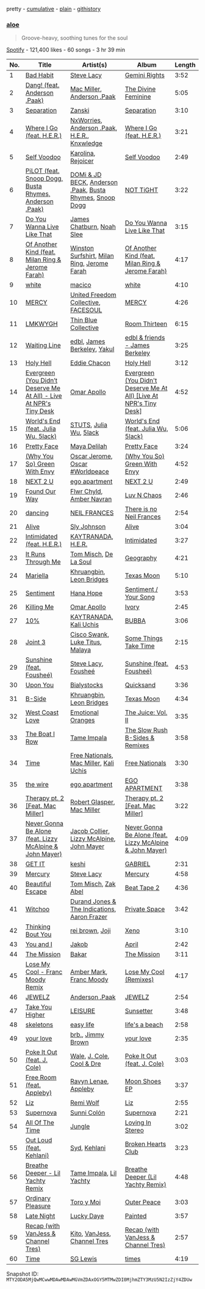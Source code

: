 pretty - [cumulative](/playlists/cumulative/37i9dQZF1DX80MfQNTNVNZ.md) - [plain](/playlists/plain/37i9dQZF1DX80MfQNTNVNZ) - [githistory](https://github.githistory.xyz/mackorone/spotify-playlist-archive/blob/main/playlists/plain/37i9dQZF1DX80MfQNTNVNZ)

### [aloe](https://open.spotify.com/playlist/37i9dQZF1DX80MfQNTNVNZ)

> Groove\-heavy, soothing tunes for the soul

[Spotify](https://open.spotify.com/user/spotify) - 121,400 likes - 60 songs - 3 hr 39 min

| No. | Title | Artist(s) | Album | Length |
|---|---|---|---|---|
| 1 | [Bad Habit](https://open.spotify.com/track/4k6Uh1HXdhtusDW5y8Gbvy) | [Steve Lacy](https://open.spotify.com/artist/57vWImR43h4CaDao012Ofp) | [Gemini Rights](https://open.spotify.com/album/3Ks0eeH0GWpY4AU20D5HPD) | 3:52 |
| 2 | [Dang! \(feat\. Anderson .Paak\)](https://open.spotify.com/track/5iUQMwxUPdJBFeGkePtM66) | [Mac Miller](https://open.spotify.com/artist/4LLpKhyESsyAXpc4laK94U), [Anderson .Paak](https://open.spotify.com/artist/3jK9MiCrA42lLAdMGUZpwa) | [The Divine Feminine](https://open.spotify.com/album/6f6tko6NWoH00cyFOl4VYQ) | 5:05 |
| 3 | [Separation](https://open.spotify.com/track/4V5aNcb4CBVou9uWTodMYB) | [Zanski](https://open.spotify.com/artist/6IVta6osiP9HifjCLIw4cv) | [Separation](https://open.spotify.com/album/1bNyD1b6LuqQUTR8yJvKmI) | 3:10 |
| 4 | [Where I Go \(feat\. H.E.R.\)](https://open.spotify.com/track/3MlQPB0wJuopo3NTZGlMpI) | [NxWorries](https://open.spotify.com/artist/6PEMFpe3PTOksdV4ZXUpbE), [Anderson .Paak](https://open.spotify.com/artist/3jK9MiCrA42lLAdMGUZpwa), [H.E.R.](https://open.spotify.com/artist/3Y7RZ31TRPVadSFVy1o8os), [Knxwledge](https://open.spotify.com/artist/17Zu03OgBVxgLxWmRUyNOJ) | [Where I Go \(feat\. H.E.R.\)](https://open.spotify.com/album/1o8zUe3QYHV42SHSsg6ffu) | 3:21 |
| 5 | [Self Voodoo](https://open.spotify.com/track/3bzXiqsNRSLNBpFNRM4l0a) | [Karolina](https://open.spotify.com/artist/1h40NvcAHSbG4O2r3932kB), [Rejoicer](https://open.spotify.com/artist/1N5ZTU16lJJL9hbPAMvGnk) | [Self Voodoo](https://open.spotify.com/album/2etUfe2zN46ky5EFNY4j6T) | 2:49 |
| 6 | [PiLOT \(feat\. Snoop Dogg, Busta Rhymes, Anderson .Paak\)](https://open.spotify.com/track/2gwPSato3oB35bIgtqmlz4) | [DOMi & JD BECK](https://open.spotify.com/artist/4UpA1KitN1RgIZVyWDbZ0U), [Anderson .Paak](https://open.spotify.com/artist/3jK9MiCrA42lLAdMGUZpwa), [Busta Rhymes](https://open.spotify.com/artist/1YfEcTuGvBQ8xSD1f53UnK), [Snoop Dogg](https://open.spotify.com/artist/7hJcb9fa4alzcOq3EaNPoG) | [NOT TiGHT](https://open.spotify.com/album/3pGrDkS6o6zIxCLDROBBpC) | 3:22 |
| 7 | [Do You Wanna Live Like That](https://open.spotify.com/track/686gHvtlUl4UXfUxGdiX5z) | [James Chatburn](https://open.spotify.com/artist/4sOcMLlr0hMwrLXScjAgoq), [Noah Slee](https://open.spotify.com/artist/2inX1svE5swPuIBIJdrFyo) | [Do You Wanna Live Like That](https://open.spotify.com/album/4HRMvnPwcG0OLF68s1UySZ) | 3:15 |
| 8 | [Of Another Kind \(feat\. Milan Ring & Jerome Farah\)](https://open.spotify.com/track/6cLAX064e8EpvsA31qIIyM) | [Winston Surfshirt](https://open.spotify.com/artist/61HS7DjYDQIkKSeGvpqmJh), [Milan Ring](https://open.spotify.com/artist/3byro7ByLeWjNoWLAfiq0b), [Jerome Farah](https://open.spotify.com/artist/4a1J1CCs8vldNEl3MPsBPw) | [Of Another Kind \(feat\. Milan Ring & Jerome Farah\)](https://open.spotify.com/album/54oMEdSvDTdkmsZolcOTlc) | 4:17 |
| 9 | [white](https://open.spotify.com/track/6bZfFirxMhktXJfmMrjN5y) | [macico](https://open.spotify.com/artist/3E8101axpM3NdTLpv4vhhk) | [white](https://open.spotify.com/album/04yLwJaUBT6SHkkZ9GyCeG) | 4:10 |
| 10 | [MERCY](https://open.spotify.com/track/1WFCxAriOtoD8cQvChkllv) | [United Freedom Collective](https://open.spotify.com/artist/37OT8Wms6fBIzNUJW0d1PW), [FACESOUL](https://open.spotify.com/artist/0OcOX42YhjTjFbbiMRHBUC) | [MERCY](https://open.spotify.com/album/7wyTJUF7oPfDYABCxqZH4P) | 4:26 |
| 11 | [LMKWYGH](https://open.spotify.com/track/2wiIWQzSZ06GbgkABk4pT6) | [Thin Blue Collective](https://open.spotify.com/artist/1fTkQhPBZEiSI2sli8T8hG) | [Room Thirteen](https://open.spotify.com/album/5s07NUjDpbDpl2BdupEfAC) | 6:15 |
| 12 | [Waiting Line](https://open.spotify.com/track/2ocs2nQNMIbsqnnjn3UXFi) | [edbl](https://open.spotify.com/artist/7ncd26zzbpqgZRroBKmReO), [James Berkeley](https://open.spotify.com/artist/157f6KLF3Hafl4cNddKiMu), [Yakul](https://open.spotify.com/artist/0Pi3s9W42iTzuxDp7GKIfO) | [edbl & friends \- James Berkeley](https://open.spotify.com/album/1PWqHNJJqIVuy6Y2xYNa1C) | 3:25 |
| 13 | [Holy Hell](https://open.spotify.com/track/5y6BaL3VQ2hQt5sMN1Qmzj) | [Eddie Chacon](https://open.spotify.com/artist/7MSoMSIgrEtwDJ0iUCJwSD) | [Holy Hell](https://open.spotify.com/album/1Fq57wNgriijiYFTTCwU6c) | 3:12 |
| 14 | [Evergreen \(You Didn’t Deserve Me At All\) \- Live At NPR's Tiny Desk](https://open.spotify.com/track/2gByHvt8cLpctREvU835gT) | [Omar Apollo](https://open.spotify.com/artist/5FxD8fkQZ6KcsSYupDVoSO) | [Evergreen \(You Didn't Deserve Me At All\) \[Live At NPR's Tiny Desk\]](https://open.spotify.com/album/1wuLdAWwgUfKx78vR4VXDj) | 4:52 |
| 15 | [World's End \(feat\. Julia Wu, 5lack\)](https://open.spotify.com/track/30n0Z8l9uTkKCQemxDzTnJ) | [STUTS](https://open.spotify.com/artist/0qC4CNzOUtgdmdVzRqCa1d), [Julia Wu](https://open.spotify.com/artist/7pSH4sO2lXAxFKF6MkwORv), [5lack](https://open.spotify.com/artist/7M2IC3qpsnS8QhlWjQzfvI) | [World's End \(feat\. Julia Wu, 5lack\)](https://open.spotify.com/album/4TdMgCC9A81JzD2BTfsczk) | 5:06 |
| 16 | [Pretty Face](https://open.spotify.com/track/76FIWDl9FJBphuJhjPkYtr) | [Maya Delilah](https://open.spotify.com/artist/6TWEX2qTj9b0bBsXSVCMKM) | [Pretty Face](https://open.spotify.com/album/4ex498BshH176bBZTm0FBx) | 3:24 |
| 17 | [\(Why You So\) Green With Envy](https://open.spotify.com/track/4AcKEOwQ9T2U7yYK9AJdRs) | [Oscar Jerome](https://open.spotify.com/artist/39cDMNnxwjrKJE1dyt47jh), [Oscar \#Worldpeace](https://open.spotify.com/artist/63h1vcgwz5lbgfiIyF6mcs) | [\(Why You So\) Green With Envy](https://open.spotify.com/album/1paw3uKEs0vZ4HcBsjjjuE) | 4:52 |
| 18 | [NEXT 2 U](https://open.spotify.com/track/5geBLKrGS8cApnGN5Ncs7L) | [ego apartment](https://open.spotify.com/artist/20SNDAIdUW3fjTA14UvSj4) | [NEXT 2 U](https://open.spotify.com/album/5JnTq3ZKNKGQ2FpuD4uMZn) | 2:49 |
| 19 | [Found Our Way](https://open.spotify.com/track/5gxp6faiQPafYh77V4BZC4) | [Flwr Chyld](https://open.spotify.com/artist/33luNNaeHIJ5KfjW56aleZ), [Amber Navran](https://open.spotify.com/artist/4akQZt0saex1UBmywlc1qH) | [Luv N Chaos](https://open.spotify.com/album/0H28jSSR9L1HMmvk47xtXg) | 2:46 |
| 20 | [dancing](https://open.spotify.com/track/2blNIRZz1KKV4fAC5OgI1o) | [NEIL FRANCES](https://open.spotify.com/artist/587PA35pRGL1JwQr6idJbb) | [There is no Neil Frances](https://open.spotify.com/album/4dIcsXIElacBzTpnDo3j3M) | 2:54 |
| 21 | [Alive](https://open.spotify.com/track/6t9YFN1wrFtfm6py1N6GeK) | [Sly Johnson](https://open.spotify.com/artist/24k5M16PEcrJudqAYEoLB7) | [Alive](https://open.spotify.com/album/6LF44PFcCZSPxXDodXRfNo) | 3:04 |
| 22 | [Intimidated \(feat\. H.E.R.\)](https://open.spotify.com/track/0dFdGPVLs3k0z9ezYWZzUa) | [KAYTRANADA](https://open.spotify.com/artist/6qgnBH6iDM91ipVXv28OMu), [H.E.R.](https://open.spotify.com/artist/3Y7RZ31TRPVadSFVy1o8os) | [Intimidated](https://open.spotify.com/album/4BwfoXhDqTfiGS6pZueR9g) | 3:27 |
| 23 | [It Runs Through Me](https://open.spotify.com/track/02CygBCQOIyEuhNZqHHcNx) | [Tom Misch](https://open.spotify.com/artist/1uiEZYehlNivdK3iQyAbye), [De La Soul](https://open.spotify.com/artist/1Z8ODXyhEBi3WynYw0Rya6) | [Geography](https://open.spotify.com/album/28enuddLPEA914scE6Drvk) | 4:21 |
| 24 | [Mariella](https://open.spotify.com/track/3dvXRk7TZ929m21p49RR5P) | [Khruangbin](https://open.spotify.com/artist/2mVVjNmdjXZZDvhgQWiakk), [Leon Bridges](https://open.spotify.com/artist/3qnGvpP8Yth1AqSBMqON5x) | [Texas Moon](https://open.spotify.com/album/2Xs9xSBhvyo8F6daRc1npu) | 5:10 |
| 25 | [Sentiment](https://open.spotify.com/track/5F7shYRRh82Ikcjija4wqd) | [Hana Hope](https://open.spotify.com/artist/0HRps5F3fAsPL6QmFCdK7a) | [Sentiment / Your Song](https://open.spotify.com/album/6F8hynSC3oLBpTqcdSjK8a) | 3:53 |
| 26 | [Killing Me](https://open.spotify.com/track/5BhK8Mho223YLPQOLfzWNP) | [Omar Apollo](https://open.spotify.com/artist/5FxD8fkQZ6KcsSYupDVoSO) | [Ivory](https://open.spotify.com/album/5z7TD11Qh81Gbf52hd5zAv) | 2:45 |
| 27 | [10%](https://open.spotify.com/track/41SwdQIX8Hy2u6fuEDgvWr) | [KAYTRANADA](https://open.spotify.com/artist/6qgnBH6iDM91ipVXv28OMu), [Kali Uchis](https://open.spotify.com/artist/1U1el3k54VvEUzo3ybLPlM) | [BUBBA](https://open.spotify.com/album/5FQ4sOGqRWUA5wO20AwPcO) | 3:06 |
| 28 | [Joint 3](https://open.spotify.com/track/3E0qbzENHXGixehNHr6Hsr) | [Cisco Swank](https://open.spotify.com/artist/1LlKtmnluANdN9NzI1jsIp), [Luke Titus](https://open.spotify.com/artist/1halAwBS8LmLaAPaztqZp2), [Malaya](https://open.spotify.com/artist/0qeCnlpThKmwCQezKhnVQb) | [Some Things Take Time](https://open.spotify.com/album/4npRaJShorujh6Mjfl8WZU) | 2:15 |
| 29 | [Sunshine \(feat\. Fousheé\)](https://open.spotify.com/track/0mRbKcvmbbUtfFyfeFHCJa) | [Steve Lacy](https://open.spotify.com/artist/57vWImR43h4CaDao012Ofp), [Fousheé](https://open.spotify.com/artist/6trIghKwHRUyxwvm66HLHH) | [Sunshine \(feat\. Fousheé\)](https://open.spotify.com/album/7gZSlFN7JLTjoBMEmApXHk) | 4:53 |
| 30 | [Upon You](https://open.spotify.com/track/37EGDFUeDj02buaxZfnX4G) | [Bialystocks](https://open.spotify.com/artist/3y24PAHjsJ3rWvMWERM7Oe) | [Quicksand](https://open.spotify.com/album/2tvmzgCJ6ZYmBtUJl0RfRs) | 3:36 |
| 31 | [B\-Side](https://open.spotify.com/track/2DccHqTquzubziHAPZRdct) | [Khruangbin](https://open.spotify.com/artist/2mVVjNmdjXZZDvhgQWiakk), [Leon Bridges](https://open.spotify.com/artist/3qnGvpP8Yth1AqSBMqON5x) | [Texas Moon](https://open.spotify.com/album/2Xs9xSBhvyo8F6daRc1npu) | 4:34 |
| 32 | [West Coast Love](https://open.spotify.com/track/4NFD9ea0uH0MtoC30yNYE1) | [Emotional Oranges](https://open.spotify.com/artist/12trz2INGglrKMzLmg0y2C) | [The Juice: Vol\. II](https://open.spotify.com/album/6q8BNcH6wkWwWC0fGoJwkS) | 3:35 |
| 33 | [The Boat I Row](https://open.spotify.com/track/1HVYQj4liQb1QOygBfjZqV) | [Tame Impala](https://open.spotify.com/artist/5INjqkS1o8h1imAzPqGZBb) | [The Slow Rush B\-Sides & Remixes](https://open.spotify.com/album/0PUdc9WBtlyjG9Ba9DPmKa) | 3:58 |
| 34 | [Time](https://open.spotify.com/track/7klPHv3HnXdUY3dSfTccNc) | [Free Nationals](https://open.spotify.com/artist/4596e2d3KmYzAeVenjCxfj), [Mac Miller](https://open.spotify.com/artist/4LLpKhyESsyAXpc4laK94U), [Kali Uchis](https://open.spotify.com/artist/1U1el3k54VvEUzo3ybLPlM) | [Free Nationals](https://open.spotify.com/album/53oqFs4q8sfqH6IPiyleEN) | 3:30 |
| 35 | [the wire](https://open.spotify.com/track/1YcIUoRRC2gtPa5HN87idh) | [ego apartment](https://open.spotify.com/artist/20SNDAIdUW3fjTA14UvSj4) | [EGO APARTMENT](https://open.spotify.com/album/2eY4Vn0kpCGAIg58PlT8yB) | 3:38 |
| 36 | [Therapy pt\. 2 \[Feat\. Mac Miller\]](https://open.spotify.com/track/5dNQ0AsPitoIQSRbsXKKwE) | [Robert Glasper](https://open.spotify.com/artist/5cM1PvItlR21WUyBnsdMcn), [Mac Miller](https://open.spotify.com/artist/4LLpKhyESsyAXpc4laK94U) | [Therapy pt\. 2 \[Feat\. Mac Miller\]](https://open.spotify.com/album/6oKK0oLdErWSkKIul6PjzF) | 3:22 |
| 37 | [Never Gonna Be Alone \(feat\. Lizzy McAlpine & John Mayer\)](https://open.spotify.com/track/5m9OR6G4lNt9Da6dy1xpHx) | [Jacob Collier](https://open.spotify.com/artist/0QWrMNukfcVOmgEU0FEDyD), [Lizzy McAlpine](https://open.spotify.com/artist/1GmsPCcpKgF9OhlNXjOsbS), [John Mayer](https://open.spotify.com/artist/0hEurMDQu99nJRq8pTxO14) | [Never Gonna Be Alone \(feat\. Lizzy McAlpine & John Mayer\)](https://open.spotify.com/album/0rFjAGsF5UhG8hPeirWaHV) | 4:09 |
| 38 | [GET IT](https://open.spotify.com/track/4LaZ8RpIP6DIgN73bXQVlO) | [keshi](https://open.spotify.com/artist/3pc0bOVB5whxmD50W79wwO) | [GABRIEL](https://open.spotify.com/album/1WVIJaAboRSwJOe4u0n0Q7) | 2:31 |
| 39 | [Mercury](https://open.spotify.com/track/3ixe45hov7EBKXm8tYBmvX) | [Steve Lacy](https://open.spotify.com/artist/57vWImR43h4CaDao012Ofp) | [Mercury](https://open.spotify.com/album/3pc9LMhg8lyfpPTyywABMd) | 4:58 |
| 40 | [Beautiful Escape](https://open.spotify.com/track/5MChi9fdCbTIWDJPPUuuW6) | [Tom Misch](https://open.spotify.com/artist/1uiEZYehlNivdK3iQyAbye), [Zak Abel](https://open.spotify.com/artist/6Gk5hoM7eW8NSCYhICMDHw) | [Beat Tape 2](https://open.spotify.com/album/5IW5ko3B1W5doRD3YH9DV8) | 4:36 |
| 41 | [Witchoo](https://open.spotify.com/track/6W9rbkBueZQrwuzO24GHZ2) | [Durand Jones & The Indications](https://open.spotify.com/artist/6TVVIyd0fsRDGg6WzHKyTP), [Aaron Frazer](https://open.spotify.com/artist/4dwDVC6lrMINxVBxETE1AB) | [Private Space](https://open.spotify.com/album/3nZHH9trTO9xrV1XrW18cW) | 3:42 |
| 42 | [Thinking Bout You](https://open.spotify.com/track/7HJbpVOycx32pDjWvpF9hp) | [rei brown](https://open.spotify.com/artist/4N7IToHBlPXqlrXiv1Nij6), [Joji](https://open.spotify.com/artist/3MZsBdqDrRTJihTHQrO6Dq) | [Xeno](https://open.spotify.com/album/54DKeR5680lyfCrx7Gpmfr) | 3:10 |
| 43 | [You and I](https://open.spotify.com/track/2RjsAYVbdZPISqnsWd3Hup) | [Jakob](https://open.spotify.com/artist/4ub2v80S4RIceZRGnlhjTr) | [April](https://open.spotify.com/album/01vJILu1nYj93pSPcP5IUQ) | 2:42 |
| 44 | [The Mission](https://open.spotify.com/track/4CGORuRtjSK6xMy8s1VvSS) | [Bakar](https://open.spotify.com/artist/3K2Srho6NCF3o9MswGR76H) | [The Mission](https://open.spotify.com/album/0jsaa9MWnJM4EUG81Ja2fn) | 3:11 |
| 45 | [Lose My Cool \- Franc Moody Remix](https://open.spotify.com/track/4gdQamULpFs7WeyFGfmTCZ) | [Amber Mark](https://open.spotify.com/artist/0tbeZu9lv8YEKSQ9tZSslu), [Franc Moody](https://open.spotify.com/artist/10GT4yz8c6xjjnPGtGPI1l) | [Lose My Cool \(Remixes\)](https://open.spotify.com/album/1UG98QDB2VZMhJtYZaRQAA) | 4:17 |
| 46 | [JEWELZ](https://open.spotify.com/track/2IFFKj9orAsQOOS0JRhHAW) | [Anderson .Paak](https://open.spotify.com/artist/3jK9MiCrA42lLAdMGUZpwa) | [JEWELZ](https://open.spotify.com/album/78dIoWjdZvWcgKNxEgIDL4) | 2:54 |
| 47 | [Take You Higher](https://open.spotify.com/track/3QtNPpwrajozNB5AORHYzP) | [LEISURE](https://open.spotify.com/artist/7b04D0yLktCUpvxQBhmG7R) | [Sunsetter](https://open.spotify.com/album/2jzhUfQcf0ypdVTs5eViUU) | 3:48 |
| 48 | [skeletons](https://open.spotify.com/track/0K0JJ3QZEHYhBwkE21L2HZ) | [easy life](https://open.spotify.com/artist/7uwY65fDg3FVJ8MkJ5QuZK) | [life's a beach](https://open.spotify.com/album/2xOawu4iq9fwcdFNvGBTdl) | 2:58 |
| 49 | [your love](https://open.spotify.com/track/1BrB7PB1sOwaVZsrLaWInN) | [brb.](https://open.spotify.com/artist/2XBiI8PjCnjJ3XKWtiKcvc), [Jimmy Brown](https://open.spotify.com/artist/5YPCpDIPOY4WqY9Bqdw4Uc) | [your love](https://open.spotify.com/album/0TX38oFZa6CT7XjyW9Jgqk) | 2:35 |
| 50 | [Poke It Out \(feat\. J\. Cole\)](https://open.spotify.com/track/1IeCWMwZs4rCmwPOjZYWN7) | [Wale](https://open.spotify.com/artist/67nwj3Y5sZQLl72VNUHEYE), [J\. Cole](https://open.spotify.com/artist/6l3HvQ5sa6mXTsMTB19rO5), [Cool & Dre](https://open.spotify.com/artist/2PsjBHyb950JI7BHXY10TD) | [Poke It Out \(feat\. J\. Cole\)](https://open.spotify.com/album/2DXRWlFTI8l2YvBD4iFUK8) | 3:03 |
| 51 | [Free Room \(feat\. Appleby\)](https://open.spotify.com/track/3HEn14GqygLCNfroOnYiZb) | [Ravyn Lenae](https://open.spotify.com/artist/5RTLRtXjbXI2lSXc6jxlAz), [Appleby](https://open.spotify.com/artist/4Y2i9jhU3jW0PVsvTLIbWX) | [Moon Shoes EP](https://open.spotify.com/album/57X0V74PxWKM2fuyf283tE) | 3:37 |
| 52 | [Liz](https://open.spotify.com/track/5wJ9sSG7NItwu34jMnyxqa) | [Remi Wolf](https://open.spotify.com/artist/0NB5HROxc8dDBXpkIi1v3d) | [Liz](https://open.spotify.com/album/38WHZJFOzJY6k5INRXigZC) | 2:55 |
| 53 | [Supernova](https://open.spotify.com/track/2fQo9apVAYggTBzaFPUh9B) | [Sunni Colón](https://open.spotify.com/artist/4tRZRfhgfLEIUI9mw9Njy2) | [Supernova](https://open.spotify.com/album/0iu2xltdgI77Bkryi5JTNe) | 2:21 |
| 54 | [All Of The Time](https://open.spotify.com/track/2ezQq2qWhGO6J6q5JwC50d) | [Jungle](https://open.spotify.com/artist/59oA5WbbQvomJz2BuRG071) | [Loving In Stereo](https://open.spotify.com/album/3xuvOKpNqynROqZt8Tvcfh) | 3:02 |
| 55 | [Out Loud \(feat\. Kehlani\)](https://open.spotify.com/track/0P11qKeHWhUy0rDPeY8dyB) | [Syd](https://open.spotify.com/artist/3jk39CGeaaSO3FPKNx1RUx), [Kehlani](https://open.spotify.com/artist/0cGUm45nv7Z6M6qdXYQGTX) | [Broken Hearts Club](https://open.spotify.com/album/04xudYiCT2xyEVfF5Ov14Y) | 3:23 |
| 56 | [Breathe Deeper \- Lil Yachty Remix](https://open.spotify.com/track/6GtOsEzNUhJghrIf6UTbRV) | [Tame Impala](https://open.spotify.com/artist/5INjqkS1o8h1imAzPqGZBb), [Lil Yachty](https://open.spotify.com/artist/6icQOAFXDZKsumw3YXyusw) | [Breathe Deeper \(Lil Yachty Remix\)](https://open.spotify.com/album/3Gl28UI0f8xU2DAhaXWz04) | 4:48 |
| 57 | [Ordinary Pleasure](https://open.spotify.com/track/1r1BFALfShEfyv1aEs7MRW) | [Toro y Moi](https://open.spotify.com/artist/6O4EGCCb6DoIiR6B1QCQgp) | [Outer Peace](https://open.spotify.com/album/3KkxbmbkRvxghNwGwQRZcj) | 3:03 |
| 58 | [Late Night](https://open.spotify.com/track/1Fwppfa2qKDAETKveNFsHR) | [Lucky Daye](https://open.spotify.com/artist/5Vuvs6Py2JRU7WiFDVsI7J) | [Painted](https://open.spotify.com/album/0sxfu0XUwHOtnKiZgkTQwk) | 3:57 |
| 59 | [Recap \(with VanJess & Channel Tres\)](https://open.spotify.com/track/2m3RjRXib3un5AEh08k8Fe) | [Kito](https://open.spotify.com/artist/3FLUBwpAnaIlIKeaBfsxFe), [VanJess](https://open.spotify.com/artist/0Ek89uaJyo6NfWK22awFvI), [Channel Tres](https://open.spotify.com/artist/4cUkGQyhLFqKHBtL58HYVp) | [Recap \(with VanJess & Channel Tres\)](https://open.spotify.com/album/5frBRYEzuxcYkqgwDH82Sj) | 2:57 |
| 60 | [Time](https://open.spotify.com/track/2Oc5ez4PVPnIWAmYr8i99V) | [SG Lewis](https://open.spotify.com/artist/0GG2cWaonE4JPrjcCCQ1EG) | [times](https://open.spotify.com/album/6WlRyrfOBZGYA5u5TmloKY) | 4:19 |

Snapshot ID: `MTY2ODA5MjQwMCwwMDAwMDAwMGVmZDAxOGY5MTMwZDI0MjhmZTY3MzU5N2IzZjY4ZDUw`
